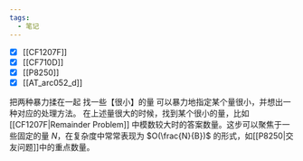 ```yaml
---
tags:
  - 笔记
---
```

- [x] [[CF1207F]]
- [x] [[CF710D]]
- [x] [[P8250]]
- [x] [[AT_arc052_d]]

把两种暴力揉在一起
找一些【很小】的量
可以暴力地指定某个量很小，并想出一种对应的处理方法。
在上述量很大的时候，找到某个很小的量，比如 [[CF1207F|Remainder Problem]] 中模数较大时的答案数量。这步可以聚焦于一些固定的量 $N$，在复杂度中常常表现为 $O(\frac{N}{B})$ 的形式，如[[P8250|交友问题]]中的重点数量。

